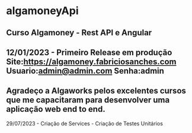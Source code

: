 # algamoneyApi
Curso Algamoney - Rest API e Angular
------------------------------------------------
12/01/2023 - Primeiro Release em produção
Site:https://algamoney.fabriciosanches.com
Usuario:admin@admin.com
Senha:admin
------------------------------------------------
Agradeço a Algaworks pelos excelentes cursos que
me capacitaram para desenvolver uma aplicação web
end to end.
--------------------------------------------------
29/07/2023 - Criação de Services
           - Criação de Testes Unitários
